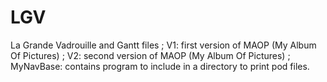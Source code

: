 LGV
===

La Grande Vadrouille and Gantt files ; 
V1: first version of MAOP (My Album Of Pictures) ; 
V2: second version of MAOP (My Album Of Pictures) ; 
MyNavBase: contains program to include in a directory to print pod files.
